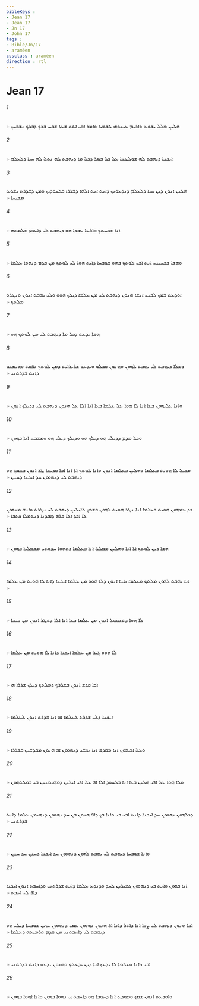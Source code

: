 ```yaml
---
bibleKeys : 
- Jean 17
- Jean 17
- Jn 17
- John 17
tags : 
- Bible/Jn/17
- araméen
cssclass : araméen
direction : rtl
---
```


# Jean 17

###### 1
ܗܠܝܢ ܡܠܠ ܝܫܘܥ ܘܐܪܝܡ ܥܝܢܘܗܝ ܠܫܡܝܐ ܘܐܡܪ ܐܒܝ ܐܬܬ ܫܥܬܐ ܫܒܚ ܒܪܟ ܕܒܪܟ ܢܫܒܚܟ ܀
###### 2
ܐܝܟܢܐ ܕܝܗܒܬ ܠܗ ܫܘܠܛܢܐ ܥܠ ܟܠ ܒܤܪ ܕܟܠ ܡܐ ܕܝܗܒܬ ܠܗ ܢܬܠ ܠܗ ܚܝܐ ܕܠܥܠܡ ܀
###### 3
ܗܠܝܢ ܐܢܘܢ ܕܝܢ ܚܝܐ ܕܠܥܠܡ ܕܢܕܥܘܢܟ ܕܐܢܬ ܐܢܬ ܐܠܗܐ ܕܫܪܪܐ ܒܠܚܘܕܝܟ ܘܡܢ ܕܫܕܪܬ ܝܫܘܥ ܡܫܝܚܐ ܀
###### 4
ܐܢܐ ܫܒܚܬܟ ܒܐܪܥܐ ܥܒܕܐ ܗܘ ܕܝܗܒܬ ܠܝ ܕܐܥܒܕ ܫܠܡܬܗ ܀
###### 5
ܘܗܫܐ ܫܒܚܝܢܝ ܐܢܬ ܐܒܝ ܠܘܬܟ ܒܗܘ ܫܘܒܚܐ ܕܐܝܬ ܗܘܐ ܠܝ ܠܘܬܟ ܡܢ ܩܕܡ ܕܢܗܘܐ ܥܠܡܐ ܀
###### 6
ܐܘܕܥܬ ܫܡܟ ܠܒܢܝ ܐܢܫܐ ܗܢܘܢ ܕܝܗܒܬ ܠܝ ܡܢ ܥܠܡܐ ܕܝܠܟ ܗܘܘ ܘܠܝ ܝܗܒܬ ܐܢܘܢ ܘܢܛܪܘ ܡܠܬܟ ܀
###### 7
ܗܫܐ ܝܕܥܬ ܕܟܠ ܡܐ ܕܝܗܒܬ ܠܝ ܡܢ ܠܘܬܟ ܗܘ ܀
###### 8
ܕܡܠܐ ܕܝܗܒܬ ܠܝ ܝܗܒܬ ܠܗܘܢ ܘܗܢܘܢ ܩܒܠܘ ܘܝܕܥܘ ܫܪܝܪܐܝܬ ܕܡܢ ܠܘܬܟ ܢܦܩܬ ܘܗܝܡܢܘ ܕܐܢܬ ܫܕܪܬܢܝ ܀
###### 9
ܘܐܢܐ ܥܠܝܗܘܢ ܒܥܐ ܐܢܐ ܠܐ ܗܘܐ ܥܠ ܥܠܡܐ ܒܥܐ ܐܢܐ ܐܠܐ ܥܠ ܗܢܘܢ ܕܝܗܒܬ ܠܝ ܕܕܝܠܟ ܐܢܘܢ ܀
###### 10
ܘܟܠ ܡܕܡ ܕܕܝܠܝ ܗܘ ܕܝܠܟ ܗܘ ܘܕܝܠܟ ܕܝܠܝ ܗܘ ܘܡܫܒܚ ܐܢܐ ܒܗܘܢ ܀
###### 11
ܡܟܝܠ ܠܐ ܗܘܝܬ ܒܥܠܡܐ ܘܗܠܝܢ ܒܥܠܡܐ ܐܢܘܢ ܘܐܢܐ ܠܘܬܟ ܐܬܐ ܐܢܐ ܐܒܐ ܩܕܝܫܐ ܛܪ ܐܢܘܢ ܒܫܡܟ ܗܘ ܕܝܗܒܬ ܠܝ ܕܢܗܘܘܢ ܚܕ ܐܝܟܢܐ ܕܚܢܢ ܀
###### 12
ܟܕ ܥܡܗܘܢ ܗܘܝܬ ܒܥܠܡܐ ܐܢܐ ܢܛܪ ܗܘܝܬ ܠܗܘܢ ܒܫܡܟ ܠܐܝܠܝܢ ܕܝܗܒܬ ܠܝ ܢܛܪܬ ܘܐܢܫ ܡܢܗܘܢ ܠܐ ܐܒܕ ܐܠܐ ܒܪܗ ܕܐܒܕܢܐ ܕܢܬܡܠܐ ܟܬܒܐ ܀
###### 13
ܗܫܐ ܕܝܢ ܠܘܬܟ ܐܬܐ ܐܢܐ ܘܗܠܝܢ ܡܡܠܠ ܐܢܐ ܒܥܠܡܐ ܕܬܗܘܐ ܚܕܘܬܝ ܡܫܡܠܝܐ ܒܗܘܢ ܀
###### 14
ܐܢܐ ܝܗܒܬ ܠܗܘܢ ܡܠܬܟ ܘܥܠܡܐ ܤܢܐ ܐܢܘܢ ܕܠܐ ܗܘܘ ܡܢ ܥܠܡܐ ܐܝܟܢܐ ܕܐܢܐ ܠܐ ܗܘܝܬ ܡܢ ܥܠܡܐ ܀
###### 15
ܠܐ ܗܘܐ ܕܬܫܩܘܠ ܐܢܘܢ ܡܢ ܥܠܡܐ ܒܥܐ ܐܢܐ ܐܠܐ ܕܬܛܪ ܐܢܘܢ ܡܢ ܒܝܫܐ ܀
###### 16
ܠܐ ܗܘܘ ܓܝܪ ܡܢ ܥܠܡܐ ܐܝܟܢܐ ܕܐܢܐ ܠܐ ܗܘܝܬ ܡܢ ܥܠܡܐ ܀
###### 17
ܐܒܐ ܩܕܫ ܐܢܘܢ ܒܫܪܪܟ ܕܡܠܬܟ ܕܝܠܟ ܫܪܪܐ ܗܝ ܀
###### 18
ܐܝܟܢܐ ܕܠܝ ܫܕܪܬ ܠܥܠܡܐ ܐܦ ܐܢܐ ܫܕܪܬ ܐܢܘܢ ܠܥܠܡܐ ܀
###### 19
ܘܥܠ ܐܦܝܗܘܢ ܐܢܐ ܡܩܕܫ ܐܢܐ ܢܦܫܝ ܕܢܗܘܘܢ ܐܦ ܗܢܘܢ ܡܩܕܫܝܢ ܒܫܪܪܐ ܀
###### 20
ܘܠܐ ܗܘܐ ܥܠ ܐܦܝ ܗܠܝܢ ܒܥܐ ܐܢܐ ܒܠܚܘܕ ܐܠܐ ܐܦ ܥܠ ܐܦܝ ܐܝܠܝܢ ܕܡܗܝܡܢܝܢ ܒܝ ܒܡܠܬܗܘܢ ܀
###### 21
ܕܟܠܗܘܢ ܢܗܘܘܢ ܚܕ ܐܝܟܢܐ ܕܐܢܬ ܐܒܝ ܒܝ ܘܐܢܐ ܒܟ ܕܐܦ ܗܢܘܢ ܒܢ ܚܕ ܢܗܘܘܢ ܕܢܗܝܡܢ ܥܠܡܐ ܕܐܢܬ ܫܕܪܬܢܝ ܀
###### 22
ܘܐܢܐ ܫܘܒܚܐ ܕܝܗܒܬ ܠܝ ܝܗܒܬ ܠܗܘܢ ܕܢܗܘܘܢ ܚܕ ܐܝܟܢܐ ܕܚܢܢ ܚܕ ܚܢܢ ܀
###### 23
ܐܢܐ ܒܗܘܢ ܘܐܢܬ ܒܝ ܕܢܗܘܘܢ ܓܡܝܪܝܢ ܠܚܕ ܘܕܢܕܥ ܥܠܡܐ ܕܐܢܬ ܫܕܪܬܢܝ ܘܕܐܚܒܬ ܐܢܘܢ ܐܝܟܢܐ ܕܐܦ ܠܝ ܐܚܒܬ ܀
###### 24
ܐܒܐ ܗܢܘܢ ܕܝܗܒܬ ܠܝ ܨܒܐ ܐܢܐ ܕܐܬܪ ܕܐܢܐ ܐܦ ܗܢܘܢ ܢܗܘܘܢ ܥܡܝ ܕܢܗܘܘܢ ܚܙܝܢ ܫܘܒܚܐ ܕܝܠܝ ܗܘ ܕܝܗܒܬ ܠܝ ܕܐܚܒܬܢܝ ܡܢ ܩܕܡ ܬܪܡܝܬܗ ܕܥܠܡܐ ܀
###### 25
ܐܒܝ ܟܐܢܐ ܘܥܠܡܐ ܠܐ ܝܕܥܟ ܐܢܐ ܕܝܢ ܝܕܥܬܟ ܘܗܢܘܢ ܝܕܥܘ ܕܐܢܬ ܫܕܪܬܢܝ ܀
###### 26
ܘܐܘܕܥܬ ܐܢܘܢ ܫܡܟ ܘܡܘܕܥ ܐܢܐ ܕܚܘܒܐ ܗܘ ܕܐܚܒܬܢܝ ܢܗܘܐ ܒܗܘܢ ܘܐܢܐ ܐܗܘܐ ܒܗܘܢ ܀
